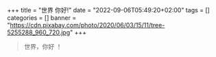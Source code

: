 +++
title = "世界 你好!"
date = "2022-09-06T05:49:20+02:00"
tags = []
categories = []
banner = "https://cdn.pixabay.com/photo/2020/06/03/15/11/tree-5255288_960_720.jpg"
+++

> 世界，你好 ！